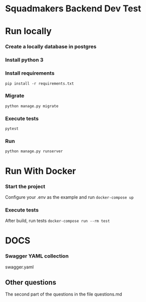 # Squadmakers Backend Dev Test

# Run locally

### Create a locally database in postgres

### Install python 3

### Install requirements

`pip install -r requirements.txt`

### Migrate

`python manage.py migrate`

### Execute tests

`pytest`

### Run

`python manage.py runserver`

# Run With Docker

### Start the project

Configure your .env as the example and run `docker-compose up`

### Execute tests

After build, run tests `docker-compose run --rm test`

# DOCS

### Swagger YAML collection

swagger.yaml

## Other questions

The second part of the questions in the file questions.md

